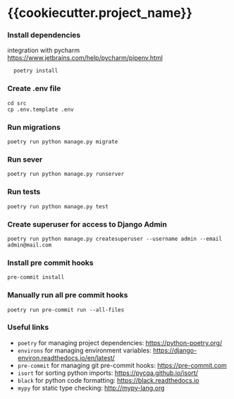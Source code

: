 # {{cookiecutter.project_name}}

### Install dependencies
integration with pycharm https://www.jetbrains.com/help/pycharm/pipenv.html
```
  poetry install
```

### Create .env file
```
cd src
cp .env.template .env
```

### Run migrations
```
poetry run python manage.py migrate
```

### Run sever
```
poetry run python manage.py runserver
```

### Run tests
```
poetry run python manage.py test
```

### Create superuser for access to Django Admin
```
poetry run python manage.py createsuperuser --username admin --email admin@mail.com
```

### Install pre commit hooks
```
pre-commit install
```

### Manually run all pre commit hooks
```
poetry run pre-commit run --all-files
```

### Useful links
- `poetry` for managing project dependencies: https://python-poetry.org/
- `environs` for managing environment variables: https://django-environ.readthedocs.io/en/latest/
- `pre-commit` for managing git pre-commit hooks: https://pre-commit.com
- `isort` for sorting python imports: https://pycqa.github.io/isort/
- `black` for python code formatting: https://black.readthedocs.io
- `mypy` for static type checking: http://mypy-lang.org